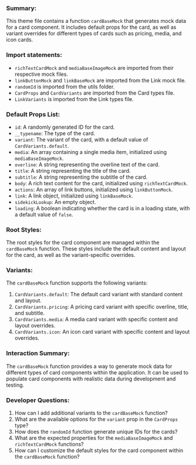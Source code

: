 ### Summary:
This theme file contains a function `cardBaseMock` that generates mock data for a card component. It includes default props for the card, as well as variant overrides for different types of cards such as pricing, media, and icon cards.

### Import statements:
- `richTextCardMock` and `mediaBaseImageMock` are imported from their respective mock files.
- `linkButtonMock` and `linkBaseMock` are imported from the Link mock file.
- `randomId` is imported from the utils folder.
- `CardProps` and `CardVariants` are imported from the Card types file.
- `LinkVariants` is imported from the Link types file.

### Default Props List:
- `id`: A randomly generated ID for the card.
- `__typename`: The type of the card.
- `variant`: The variant of the card, with a default value of `CardVariants.default`.
- `media`: An array containing a single media item, initialized using `mediaBaseImageMock`.
- `overline`: A string representing the overline text of the card.
- `title`: A string representing the title of the card.
- `subtitle`: A string representing the subtitle of the card.
- `body`: A rich text content for the card, initialized using `richTextCardMock`.
- `actions`: An array of link buttons, initialized using `linkButtonMock`.
- `link`: A link object, initialized using `linkBaseMock`.
- `sidekickLookup`: An empty object.
- `loading`: A boolean indicating whether the card is in a loading state, with a default value of `false`.

### Root Styles:
The root styles for the card component are managed within the `cardBaseMock` function. These styles include the default content and layout for the card, as well as the variant-specific overrides.

### Variants:
The `cardBaseMock` function supports the following variants:
1. `CardVariants.default`: The default card variant with standard content and layout.
2. `CardVariants.pricing`: A pricing card variant with specific overline, title, and subtitle.
3. `CardVariants.media`: A media card variant with specific content and layout overrides.
4. `CardVariants.icon`: An icon card variant with specific content and layout overrides.

### Interaction Summary:
The `cardBaseMock` function provides a way to generate mock data for different types of card components within the application. It can be used to populate card components with realistic data during development and testing.

### Developer Questions:
1. How can I add additional variants to the `cardBaseMock` function?
2. What are the available options for the `variant` prop in the `CardProps` type?
3. How does the `randomId` function generate unique IDs for the cards?
4. What are the expected properties for the `mediaBaseImageMock` and `richTextCardMock` functions?
5. How can I customize the default styles for the card component within the `cardBaseMock` function?